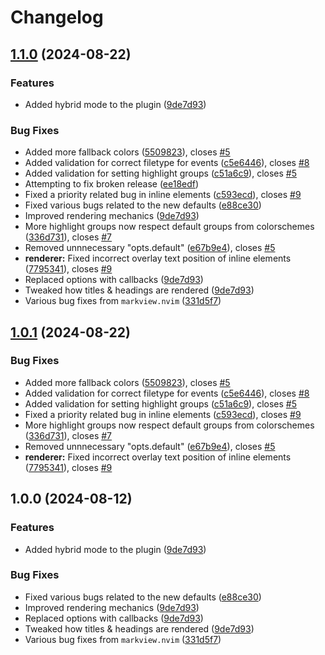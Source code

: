 # Changelog

## [1.1.0](https://github.com/OXY2DEV/helpview.nvim/compare/v1.0.1...v1.1.0) (2024-08-22)


### Features

* Added hybrid mode to the plugin ([9de7d93](https://github.com/OXY2DEV/helpview.nvim/commit/9de7d9370d32150ba6a77550c1a6c5c8cbee421b))


### Bug Fixes

* Added more fallback colors ([5509823](https://github.com/OXY2DEV/helpview.nvim/commit/55098234e989585d97d5c75d986358e58a4f72a7)), closes [#5](https://github.com/OXY2DEV/helpview.nvim/issues/5)
* Added validation for correct filetype for events ([c5e6446](https://github.com/OXY2DEV/helpview.nvim/commit/c5e6446135a2ef9790f543d21a2b4aff68b6a020)), closes [#8](https://github.com/OXY2DEV/helpview.nvim/issues/8)
* Added validation for setting highlight groups ([c51a6c9](https://github.com/OXY2DEV/helpview.nvim/commit/c51a6c9c861ce7b3f66138bff076af359e97e25e)), closes [#5](https://github.com/OXY2DEV/helpview.nvim/issues/5)
* Attempting to fix broken release ([ee18edf](https://github.com/OXY2DEV/helpview.nvim/commit/ee18edf066983fbb9ff6ffd204a03f70ac16d557))
* Fixed a priority related bug in inline elements ([c593ecd](https://github.com/OXY2DEV/helpview.nvim/commit/c593ecd87f02be5e2414155e4c95e123d75333de)), closes [#9](https://github.com/OXY2DEV/helpview.nvim/issues/9)
* Fixed various bugs related to the new defaults ([e88ce30](https://github.com/OXY2DEV/helpview.nvim/commit/e88ce3061ad42725576da640922a2c84aef4a7ec))
* Improved rendering mechanics ([9de7d93](https://github.com/OXY2DEV/helpview.nvim/commit/9de7d9370d32150ba6a77550c1a6c5c8cbee421b))
* More highlight groups now respect default groups from colorschemes ([336d731](https://github.com/OXY2DEV/helpview.nvim/commit/336d7318add97f0f421dba3b1741055ec8d345ac)), closes [#7](https://github.com/OXY2DEV/helpview.nvim/issues/7)
* Removed unnnecessary "opts.default" ([e67b9e4](https://github.com/OXY2DEV/helpview.nvim/commit/e67b9e4930a6db069eea7b0f9af8366539df5c94)), closes [#5](https://github.com/OXY2DEV/helpview.nvim/issues/5)
* **renderer:** Fixed incorrect overlay text position of inline elements ([7795341](https://github.com/OXY2DEV/helpview.nvim/commit/77953412d13dc7d38a32042c66398a681100b3a1)), closes [#9](https://github.com/OXY2DEV/helpview.nvim/issues/9)
* Replaced options with callbacks ([9de7d93](https://github.com/OXY2DEV/helpview.nvim/commit/9de7d9370d32150ba6a77550c1a6c5c8cbee421b))
* Tweaked how titles & headings are rendered ([9de7d93](https://github.com/OXY2DEV/helpview.nvim/commit/9de7d9370d32150ba6a77550c1a6c5c8cbee421b))
* Various bug fixes from `markview.nvim` ([331d5f7](https://github.com/OXY2DEV/helpview.nvim/commit/331d5f740ad6f3f36976b76b8be75c10b61afbed))

## [1.0.1](https://github.com/OXY2DEV/helpview.nvim/compare/v1.0.0...v1.0.1) (2024-08-22)


### Bug Fixes

* Added more fallback colors ([5509823](https://github.com/OXY2DEV/helpview.nvim/commit/55098234e989585d97d5c75d986358e58a4f72a7)), closes [#5](https://github.com/OXY2DEV/helpview.nvim/issues/5)
* Added validation for correct filetype for events ([c5e6446](https://github.com/OXY2DEV/helpview.nvim/commit/c5e6446135a2ef9790f543d21a2b4aff68b6a020)), closes [#8](https://github.com/OXY2DEV/helpview.nvim/issues/8)
* Added validation for setting highlight groups ([c51a6c9](https://github.com/OXY2DEV/helpview.nvim/commit/c51a6c9c861ce7b3f66138bff076af359e97e25e)), closes [#5](https://github.com/OXY2DEV/helpview.nvim/issues/5)
* Fixed a priority related bug in inline elements ([c593ecd](https://github.com/OXY2DEV/helpview.nvim/commit/c593ecd87f02be5e2414155e4c95e123d75333de)), closes [#9](https://github.com/OXY2DEV/helpview.nvim/issues/9)
* More highlight groups now respect default groups from colorschemes ([336d731](https://github.com/OXY2DEV/helpview.nvim/commit/336d7318add97f0f421dba3b1741055ec8d345ac)), closes [#7](https://github.com/OXY2DEV/helpview.nvim/issues/7)
* Removed unnnecessary "opts.default" ([e67b9e4](https://github.com/OXY2DEV/helpview.nvim/commit/e67b9e4930a6db069eea7b0f9af8366539df5c94)), closes [#5](https://github.com/OXY2DEV/helpview.nvim/issues/5)
* **renderer:** Fixed incorrect overlay text position of inline elements ([7795341](https://github.com/OXY2DEV/helpview.nvim/commit/77953412d13dc7d38a32042c66398a681100b3a1)), closes [#9](https://github.com/OXY2DEV/helpview.nvim/issues/9)

## 1.0.0 (2024-08-12)


### Features

* Added hybrid mode to the plugin ([9de7d93](https://github.com/OXY2DEV/helpview.nvim/commit/9de7d9370d32150ba6a77550c1a6c5c8cbee421b))


### Bug Fixes

* Fixed various bugs related to the new defaults ([e88ce30](https://github.com/OXY2DEV/helpview.nvim/commit/e88ce3061ad42725576da640922a2c84aef4a7ec))
* Improved rendering mechanics ([9de7d93](https://github.com/OXY2DEV/helpview.nvim/commit/9de7d9370d32150ba6a77550c1a6c5c8cbee421b))
* Replaced options with callbacks ([9de7d93](https://github.com/OXY2DEV/helpview.nvim/commit/9de7d9370d32150ba6a77550c1a6c5c8cbee421b))
* Tweaked how titles & headings are rendered ([9de7d93](https://github.com/OXY2DEV/helpview.nvim/commit/9de7d9370d32150ba6a77550c1a6c5c8cbee421b))
* Various bug fixes from `markview.nvim` ([331d5f7](https://github.com/OXY2DEV/helpview.nvim/commit/331d5f740ad6f3f36976b76b8be75c10b61afbed))
